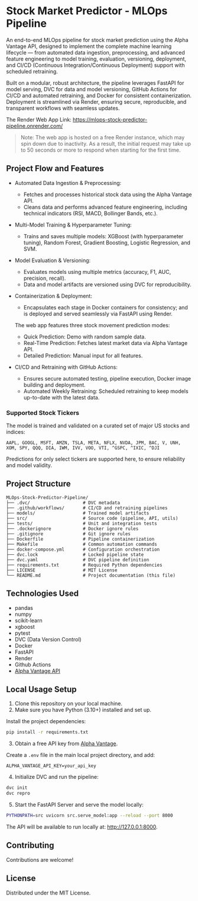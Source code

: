 # Stock Market Predictor - MLOps Pipeline

An end-to-end MLOps pipeline for stock market prediction using the Alpha Vantage API, designed to implement the complete machine learning lifecycle — from automated data ingestion, preprocessing, and advanced feature engineering to model training, evaluation, versioning, deployment, and CI/CD (Continuous Integration/Continuous Deployment) support with scheduled retraining.

Built on a modular, robust architecture, the pipeline leverages FastAPI for model serving, DVC for data and model versioning, GitHub Actions for CI/CD and automated retraining, and Docker for consistent containerization. Deployment is streamlined via Render, ensuring secure, reproducible, and transparent workflows with seamless updates.

The Render Web App Link: https://mlops-stock-predictor-pipeline.onrender.com/
> Note: The web app is hosted on a free Render instance, which may spin down due to inactivity. As a result, the initial request may take up to 50 seconds or more to respond when starting for the first time.

## Project Flow and Features

- Automated Data Ingestion & Preprocessing:
  - Fetches and processes historical stock data using the Alpha Vantage API.
  - Cleans data and performs advanced feature engineering, including technical indicators (RSI, MACD, Bollinger Bands, etc.).
- Multi-Model Training & Hyperparameter Tuning:
  - Trains and saves multiple models: XGBoost (with hyperparameter tuning), Random Forest, Gradient Boosting, Logistic Regression, and SVM.
- Model Evaluation & Versioning:
  - Evaluates models using multiple metrics (accuracy, F1, AUC, precision, recall).
  - Data and model artifacts are versioned using DVC for reproducibility.
- Containerization & Deployment:
  - Encapsulates each stage in Docker containers for consistency; and is deployed and served seamlessly via FastAPI using Render.
  
  The web app features three stock movement prediction modes:
    - Quick Prediction: Demo with random sample data.
    - Real-Time Prediction: Fetches latest market data via Alpha Vantage API.
    - Detailed Prediction: Manual input for all features.
- CI/CD and Retraining with GitHub Actions:
  - Ensures secure automated testing, pipeline execution, Docker image building and deployment.
  - Automated Weekly Retraining: Scheduled retraining to keep models up-to-date with the latest data.

### Supported Stock Tickers

The model is trained and validated on a curated set of major US stocks and indices:
```
AAPL, GOOGL, MSFT, AMZN, TSLA, META, NFLX, NVDA, JPM, BAC, V, UNH, XOM, SPY, QQQ, DIA, IWM, IVV, VOO, VTI, ^GSPC, ^IXIC, ^DJI
```
Predictions for only select tickers are supported here, to ensure reliability and model validity.

## Project Structure

```
MLOps-Stock-Predictor-Pipeline/
├── .dvc/                    # DVC metadata
├── .github/workflows/       # CI/CD and retraining pipelines
├── models/                  # Trained model artifacts
├── src/                     # Source code (pipeline, API, utils)
├── tests/                   # Unit and integration tests
├── .dockerignore            # Docker ignore rules
├── .gitignore               # Git ignore rules
├── Dockerfile               # Pipeline containerization
├── Makefile                 # Common automation commands
├── docker-compose.yml       # Configuration orchestration
├── dvc.lock                 # Locked pipeline state
├── dvc.yaml                 # DVC pipeline definition
├── requirements.txt         # Required Python dependencies
├── LICENSE                  # MIT License
└── README.md                # Project documentation (this file)
```

## Technologies Used

- pandas
- numpy
- scikit-learn
- xgboost 
- pytest
- DVC (Data Version Control)
- Docker
- FastAPI 
- Render
- Github Actions
- [Alpha Vantage API](https://www.alphavantage.co/)

## Local Usage Setup

1. Clone this repository on your local machine.
2. Make sure you have Python (3.10+) installed and set up. 

Install the project dependencies:
``` bash
pip install -r requirements.txt
```
3. Obtain a free API key from [Alpha Vantage](https://www.alphavantage.co/support/#api-key). 

Create a `.env` file in the main local project directory, and add:
```
ALPHA_VANTAGE_API_KEY=your_api_key
```
4. Initialize DVC and run the pipeline: 
``` bash
dvc init
dvc repro
```
5. Start the FastAPI Server and serve the model locally:
``` bash
PYTHONPATH=src uvicorn src.serve_model:app --reload --port 8000
```
The API will be available to run locally at: http://127.0.0.1:8000.

## Contributing

Contributions are welcome!

## License

Distributed under the MIT License. 
